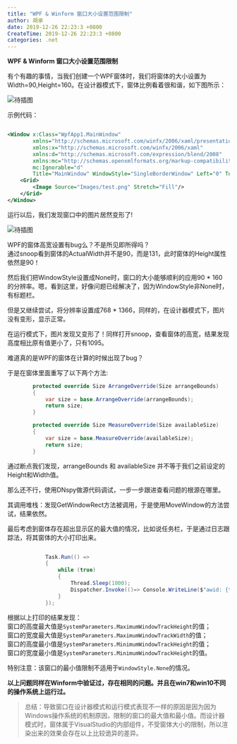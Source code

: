 ```yaml
---
title: "WPF & Winform 窗口大小设置范围限制"
author: 胡承
date: 2019-12-26 22:23:3 +0800
CreateTime: 2019-12-26 22:23:3 +0800
categories: .net
---
```


**WPF & Winform 窗口大小设置范围限制**

有个有趣的事情，当我们创建一个WPF窗体时，我们将窗体的大小设置为Width=90,Height=160。在设计器模式下，窗体比例看着很和谐，如下图所示：  

![待插图]()  

示例代码：

```xml

<Window x:Class="WpfApp1.MainWindow"
        xmlns="http://schemas.microsoft.com/winfx/2006/xaml/presentation"
        xmlns:x="http://schemas.microsoft.com/winfx/2006/xaml"
        xmlns:d="http://schemas.microsoft.com/expression/blend/2008"
        xmlns:mc="http://schemas.openxmlformats.org/markup-compatibility/2006"
        mc:Ignorable="d"
        Title="MainWindow" WindowStyle="SingleBorderWindow" Left="0" Top="0" Height="160" Width="90">
    <Grid>
        <Image Source="Images/test.png" Stretch="Fill"/>
    </Grid>
</Window>

```

运行以后，我们发现窗口中的图片居然变形了!    

![待插图]()  

WPF的窗体高宽设置有bug么？不是所见即所得吗？  
通过snoop看到窗体的ActualWidth并不是90，而是131，此时窗体的Height属性依然是90！

然后我们把WindowStyle设置成None时，窗口的大小能够顺利的应用90 * 160 的分辨率。嗯，看到这里，好像问题已经解决了，因为WindowStyle非None时，有标题栏。

但是又继续尝试，将分辨率设置成768 * 1366，同样的，在设计器模式下，图片没有变形，显示正常。  

在运行模式下，图片发现又变形了！同样打开snoop，查看窗体的高宽，结果发现高度相比原有值更小了，只有1095。

难道真的是WPF的窗体在计算的时候出现了bug？  

于是在窗体里面重写了以下两个方法:

```csharp
        protected override Size ArrangeOverride(Size arrangeBounds)
        {
            var size = base.ArrangeOverride(arrangeBounds);
            return size;
        }

        protected override Size MeasureOverride(Size availableSize)
        {
            var size = base.MeasureOverride(availableSize);
            return size;
        }

```
通过断点我们发现，arrangeBounds 和 availableSize 并不等于我们之前设定的Height和Width值。

那么还不行，使用DNspy做源代码调试，一步一步跟进查看问题的根源在哪里。

其调用堆栈：发现GetWindowRect方法被调用，于是使用MoveWindow的方法尝试，结果依然。

最后考虑到窗体存在超出显示区的最大值的情况，比如说任务栏，于是通过日志跟踪法，将其窗体的大小打印出来。

```cs

            Task.Run(() =>
            {
                while (true)
                {
                    Thread.Sleep(1000);
                    Dispatcher.Invoke(()=> Console.WriteLine($"awid: {this.ActualWidth} ah:{this.ActualHeight} maxh:{ SystemParameters.MaximumWindowTrackHeight } maxwid:{ SystemParameters.MaximumWindowTrackWidth } minh:{SystemParameters.MinimumWindowTrackHeight} minwid:{SystemParameters.MinimumWindowTrackWidth}"));
                }                
            });

```
根据以上打印的结果发现：  
窗口的高度最大值是`SystemParameters.MaximumWindowTrackHeight`的值；  
窗口的宽度最大值是`SystemParameters.MaximumWindowTrackWidth`的值；  
窗口的高度最小值是`SystemParameters.MinimumWindowTrackHeight`的值；  
窗口的宽度最小值是`SystemParameters.MinimumWindowTrackHeight`的值。

特别注意：该窗口的最小值限制不适用于`WindowStyle.None`的情况。

**以上问题同样在Winform中验证过，存在相同的问题。并且在win7和win10不同的操作系统上运行过。**

> 总结：导致窗口在设计器模式和运行模式表现不一样的原因是因为因为Windows操作系统的机制原因，限制的窗口的最大值和最小值。而设计器模式时，窗体属于VisualStudio的内部组件，不受窗体大小的限制，所以渲染出来的效果会存在以上比较诡异的差异。